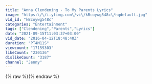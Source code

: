 ```yaml
---
title: "Anna Clendening - To My Parents Lyrics"
image: "https:\/\/i.ytimg.com\/vi\/kBcoywg548c\/hqdefault.jpg"
vid_id: "kBcoywg548c"
categories: "Entertainment"
tags: ["Clendening","Parents","Lyrics"]
date: "2021-09-15T11:03:37+03:00"
vid_date: "2016-04-12T18:48:40Z"
duration: "PT4M11S"
viewcount: "17159303"
likeCount: "230136"
dislikeCount: "3187"
channel: "Jenny"
---
```

{% raw %}{% endraw %}
